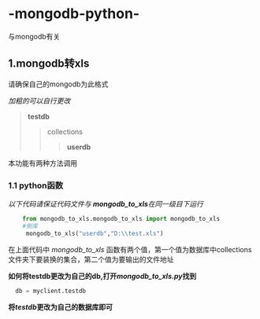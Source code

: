 # -mongodb-python-
与mongodb有关

## 1.mongodb转xls

请确保自己的mongodb为此格式

_加粗的可以自行更改_

>**testdb**
>>collections
>>>**userdb**

本功能有两种方法调用

### 1.1 python函数

_以下代码请保证代码文件与 **mongodb_to_xls**在同一级目下运行_


```python
    from mongodb_to_xls.mongodb_to_xls import mongodb_to_xls
    #倒库
     mongodb_to_xls("userdb","D:\\test.xls")
```
在上面代码中 *mongodb_to_xls* 函数有两个值，第一个值为数据库中collections文件夹下要装换的集合，第二个值为要输出的文件地址

**如何将testdb更改为自己的db,打开*mongodb_to_xls.py*找到**

```python
  db = myclient.testdb
```

**将*testdb*更改为自己的数据库即可**


